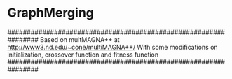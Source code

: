 # GraphMerging
################################################################ 
Based on multMAGNA++ at http://www3.nd.edu/~cone/multiMAGNA++/
With some modifications on initialization, crossover function and fitness function
################################################################

